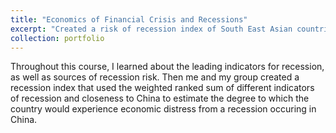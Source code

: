 ```yaml
---
title: "Economics of Financial Crisis and Recessions"
excerpt: "Created a risk of recession index of South East Asian countries<br/><img src='/images/500x300.png'>"
collection: portfolio
---
```


Throughout this course, I learned about the leading indicators for recession, as well as sources of recession risk.  Then me and my group created a recession index that used the weighted ranked sum of different indicators of recession and closeness to China to estimate the degree to which the country would experience economic distress from a recession occuring in China.
